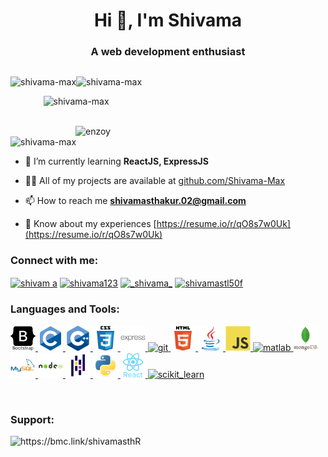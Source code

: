 <h1 align="center" >Hi 👋, I'm Shivama</h1>
<h3 align="center">A web development enthusiast</h3>
<div align = "center" style = "display: inline-block;">
  <p><img  src="https://github-readme-stats.vercel.app/api?username=shivama-max&show_icons=true&locale=en&theme=tokyonight&bg_color=00000000&rank_icon=github" alt="shivama-max" /><img  src="https://github-readme-streak-stats.herokuapp.com/?user=shivama-max&theme=tokyonight&bg_color=00000000" alt="shivama-max" /></p>
  <p><img  src="https://github-readme-stats.vercel.app/api/top-langs?username=shivama-max&show_icons=true&locale=en&layout=donut-vertical&theme=tokyonight&bg_color=00000000" alt="shivama-max" /></p><br>
  </div>
<img align = "right" alt = "enzoy" width = "400" src = "https://user-images.githubusercontent.com/74038190/219923809-b86dc415-a0c2-4a38-bc88-ad6cf06395a8.gif">

<p align="left"> <img src="https://komarev.com/ghpvc/?username=shivama-max&label=Profile%20views&color=0e75b6&style=flat" alt="shivama-max" /> </p>

- 🌱 I’m currently learning **ReactJS, ExpressJS**

- 👨‍💻 All of my projects are available at [github.com/Shivama-Max](github.com/Shivama-Max)

- 📫 How to reach me **shivamasthakur.02@gmail.com**

- 📄 Know about my experiences [https://resume.io/r/qO8s7w0Uk](https://resume.io/r/qO8s7w0Uk)

<h3 align="left">Connect with me:</h3>
<p align="left">
<a href="https://www.linkedin.com/in/shivam-a-4938b7238" target="blank"><img align="center" src="https://raw.githubusercontent.com/rahuldkjain/github-profile-readme-generator/master/src/images/icons/Social/linked-in-alt.svg" alt="shivam a" height="30" width="40" /></a>
<a href="https://kaggle.com/shivama123" target="blank"><img align="center" src="https://raw.githubusercontent.com/rahuldkjain/github-profile-readme-generator/master/src/images/icons/Social/kaggle.svg" alt="shivama123" height="30" width="40" /></a>
<a href="https://instagram.com/_shivama_" target="blank"><img align="center" src="https://raw.githubusercontent.com/rahuldkjain/github-profile-readme-generator/master/src/images/icons/Social/instagram.svg" alt="_shivama_" height="30" width="40" /></a>
<a href="https://auth.geeksforgeeks.org/user/shivamastl50f" target="blank"><img align="center" src="https://raw.githubusercontent.com/rahuldkjain/github-profile-readme-generator/master/src/images/icons/Social/geeks-for-geeks.svg" alt="shivamastl50f" height="30" width="40" /></a>
</p>

<h3 align="left">Languages and Tools:</h3>
<p align="left"> <a href="https://getbootstrap.com" target="_blank" rel="noreferrer"> <img src="https://raw.githubusercontent.com/devicons/devicon/master/icons/bootstrap/bootstrap-plain-wordmark.svg" alt="bootstrap" width="40" height="40"/> </a> <a href="https://www.cprogramming.com/" target="_blank" rel="noreferrer"> <img src="https://raw.githubusercontent.com/devicons/devicon/master/icons/c/c-original.svg" alt="c" width="40" height="40"/> </a> <a href="https://www.w3schools.com/cpp/" target="_blank" rel="noreferrer"> <img src="https://raw.githubusercontent.com/devicons/devicon/master/icons/cplusplus/cplusplus-original.svg" alt="cplusplus" width="40" height="40"/> </a> <a href="https://www.w3schools.com/css/" target="_blank" rel="noreferrer"> <img src="https://raw.githubusercontent.com/devicons/devicon/master/icons/css3/css3-original-wordmark.svg" alt="css3" width="40" height="40"/> </a> <a href="https://expressjs.com" target="_blank" rel="noreferrer"> <img src="https://raw.githubusercontent.com/devicons/devicon/master/icons/express/express-original-wordmark.svg" alt="express" width="40" height="40"/> </a> <a href="https://git-scm.com/" target="_blank" rel="noreferrer"> <img src="https://www.vectorlogo.zone/logos/git-scm/git-scm-icon.svg" alt="git" width="40" height="40"/> </a> <a href="https://www.w3.org/html/" target="_blank" rel="noreferrer"> <img src="https://raw.githubusercontent.com/devicons/devicon/master/icons/html5/html5-original-wordmark.svg" alt="html5" width="40" height="40"/> </a> <a href="https://www.java.com" target="_blank" rel="noreferrer"> <img src="https://raw.githubusercontent.com/devicons/devicon/master/icons/java/java-original.svg" alt="java" width="40" height="40"/> </a> <a href="https://developer.mozilla.org/en-US/docs/Web/JavaScript" target="_blank" rel="noreferrer"> <img src="https://raw.githubusercontent.com/devicons/devicon/master/icons/javascript/javascript-original.svg" alt="javascript" width="40" height="40"/> </a> <a href="https://www.mathworks.com/" target="_blank" rel="noreferrer"> <img src="https://upload.wikimedia.org/wikipedia/commons/2/21/Matlab_Logo.png" alt="matlab" width="40" height="40"/> </a> <a href="https://www.mongodb.com/" target="_blank" rel="noreferrer"> <img src="https://raw.githubusercontent.com/devicons/devicon/master/icons/mongodb/mongodb-original-wordmark.svg" alt="mongodb" width="40" height="40"/> </a> <a href="https://www.mysql.com/" target="_blank" rel="noreferrer"> <img src="https://raw.githubusercontent.com/devicons/devicon/master/icons/mysql/mysql-original-wordmark.svg" alt="mysql" width="40" height="40"/> </a> <a href="https://nodejs.org" target="_blank" rel="noreferrer"> <img src="https://raw.githubusercontent.com/devicons/devicon/master/icons/nodejs/nodejs-original-wordmark.svg" alt="nodejs" width="40" height="40"/> </a> <a href="https://pandas.pydata.org/" target="_blank" rel="noreferrer"> <img src="https://raw.githubusercontent.com/devicons/devicon/2ae2a900d2f041da66e950e4d48052658d850630/icons/pandas/pandas-original.svg" alt="pandas" width="40" height="40"/> </a> <a href="https://www.python.org" target="_blank" rel="noreferrer"> <img src="https://raw.githubusercontent.com/devicons/devicon/master/icons/python/python-original.svg" alt="python" width="40" height="40"/> </a> <a href="https://reactjs.org/" target="_blank" rel="noreferrer"> <img src="https://raw.githubusercontent.com/devicons/devicon/master/icons/react/react-original-wordmark.svg" alt="react" width="40" height="40"/> </a> <a href="https://scikit-learn.org/" target="_blank" rel="noreferrer"> <img src="https://upload.wikimedia.org/wikipedia/commons/0/05/Scikit_learn_logo_small.svg" alt="scikit_learn" width="40" height="40"/> </a> </p>
<br>
<h3 align="left">Support:</h3>
<p><a href="https://www.buymeacoffee.com/https://bmc.link/shivamasthR"> <img align="left" src="https://cdn.buymeacoffee.com/buttons/v2/default-yellow.png" height="50" width="210" alt="https://bmc.link/shivamasthR" /></a></p><br><br>
<br>


